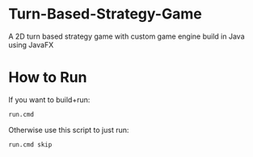 # Turn-Based-Strategy-Game
A 2D turn based strategy game with custom game engine build in Java using JavaFX

# How to Run
If you want to build+run:  
```sh
run.cmd
```  
Otherwise use this script to just run:
```sh
run.cmd skip
```
